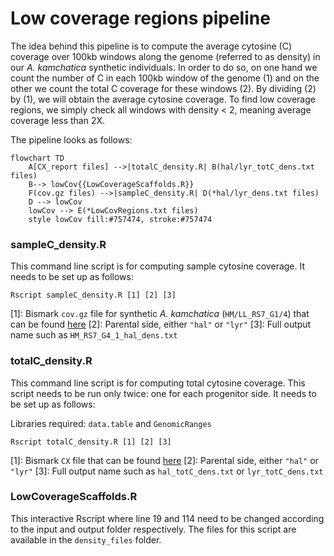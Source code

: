 # Low coverage regions pipeline

The idea behind this pipeline is to compute the average cytosine (C) coverage over 100kb windows along the genome (referred to as density) in our _A. kamchatica_ synthetic individuals. In order to do so, on one hand we count the number of C in each 100kb window of the genome (1) and on the other we count the total C coverage for these windows (2). By dividing (2) by (1), we will obtain the average cytosine coverage. To find low coverage regions, we simply check all windows with density < 2, meaning average coverage less than 2X. 

The pipeline looks as follows:

```mermaid
flowchart TD
    A[CX_report files] -->|totalC_density.R| B(hal/lyr_totC_dens.txt files)
    B--> lowCov{{LowCoverageScaffolds.R}}
    F(cov.gz files) -->|sampleC_density.R| D(*hal/lyr_dens.txt files)
    D --> lowCov
    lowCov --> E(*LowCovRegions.txt files)
    style lowCov fill:#757474, stroke:#757474
```

### sampleC_density.R

This command line script is for computing sample cytosine coverage. It needs to be set up as follows:

```
Rscript sampleC_density.R [1] [2] [3]
```

[1]: Bismark `cov.gz` file for synthetic _A. kamchatica_ (`HM/LL_RS7_G1/4`) that can be found [here](https://doi.org/10.5281/zenodo.7323783)
[2]: Parental side, either `"hal"` or `"lyr"`
[3]: Full output name such as `HM_RS7_G4_1_hal_dens.txt`

### totalC_density.R

This command line script is for computing total cytosine coverage. This script needs to be run only twice: one for each progenitor side. It needs to be set up as follows:

Libraries required: `data.table` and `GenomicRanges`

```
Rscript totalC_density.R [1] [2] [3]
```

[1]: Bismark `CX` file that can be found  [here](https://doi.org/10.5281/zenodo.7695685)
[2]: Parental side, either `"hal"` or `"lyr"`
[3]: Full output name such as `hal_totC_dens.txt` or `lyr_totC_dens.txt`

### LowCoverageScaffolds.R

This interactive Rscript where line 19 and 114 need to be changed according to the input and output folder respectively. The files for this script are available in the `density_files` folder. 
